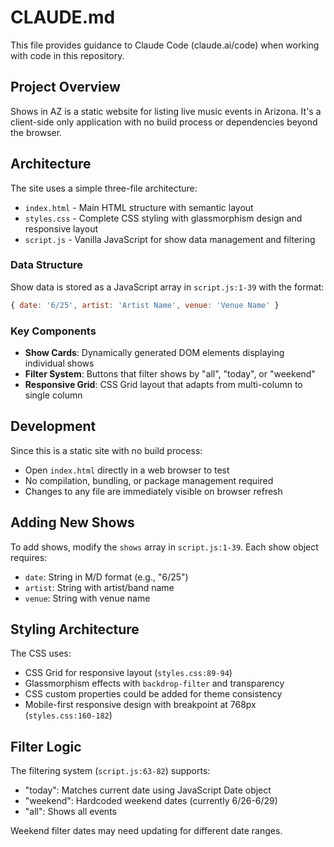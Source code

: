 # CLAUDE.md

This file provides guidance to Claude Code (claude.ai/code) when working with code in this repository.

## Project Overview

Shows in AZ is a static website for listing live music events in Arizona. It's a client-side only application with no build process or dependencies beyond the browser.

## Architecture

The site uses a simple three-file architecture:

- `index.html` - Main HTML structure with semantic layout
- `styles.css` - Complete CSS styling with glassmorphism design and responsive layout
- `script.js` - Vanilla JavaScript for show data management and filtering

### Data Structure

Show data is stored as a JavaScript array in `script.js:1-39` with the format:
```javascript
{ date: '6/25', artist: 'Artist Name', venue: 'Venue Name' }
```

### Key Components

- **Show Cards**: Dynamically generated DOM elements displaying individual shows
- **Filter System**: Buttons that filter shows by "all", "today", or "weekend"
- **Responsive Grid**: CSS Grid layout that adapts from multi-column to single column

## Development

Since this is a static site with no build process:

- Open `index.html` directly in a web browser to test
- No compilation, bundling, or package management required
- Changes to any file are immediately visible on browser refresh

## Adding New Shows

To add shows, modify the `shows` array in `script.js:1-39`. Each show object requires:
- `date`: String in M/D format (e.g., "6/25")
- `artist`: String with artist/band name
- `venue`: String with venue name

## Styling Architecture

The CSS uses:
- CSS Grid for responsive layout (`styles.css:89-94`)
- Glassmorphism effects with `backdrop-filter` and transparency
- CSS custom properties could be added for theme consistency
- Mobile-first responsive design with breakpoint at 768px (`styles.css:160-182`)

## Filter Logic

The filtering system (`script.js:63-82`) supports:
- "today": Matches current date using JavaScript Date object
- "weekend": Hardcoded weekend dates (currently 6/26-6/29)
- "all": Shows all events

Weekend filter dates may need updating for different date ranges.